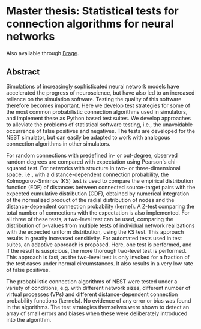 # Master thesis: Statistical tests for connection algorithms for neural networks

Also available through [Brage](https://nmbu.brage.unit.no/nmbu-xmlui/bitstream/handle/11250/189117/Hjertholm2013.pdf?sequence=1).


## Abstract

Simulations of increasingly sophisticated neural network models have accelerated the progress of neuroscience, but have also led to an increased reliance on the simulation software. Testing the quality of this software therefore becomes important. Here we develop test strategies for some of the most common probabilistic connection algorithms used in simulators, and implement these as Python based test suites. We develop approaches to alleviate the problems of statistical software testing, i.e., the unavoidable occurrence of false positives and negatives. The tests are developed for the NEST simulator, but can easily be adapted to work with analogous connection algorithms in other simulators.

For random connections with predefined in- or out-degree, observed random degrees are compared with expectation using Pearson's chi-squared test. For networks with structure in two- or three-dimensional space, i.e., with a distance-dependent connection probability, the Kolmogorov-Smirnov (KS) test is used to compare the empirical distribution function (EDF) of distances between connected source-target pairs with the expected cumulative distribution (CDF), obtained by numerical integration of the normalized product of the radial distribution of nodes and the distance-dependent connection probability (kernel). A Z-test comparing the total number of connections with the expectation is also implemented. For all three of these tests, a two-level test can be used, comparing the distribution of p-values from multiple tests of individual network realizations with the expected uniform distribution, using the KS test. This approach results in greatly increased sensitivity. For automated tests used in test suites, an adaptive approach is proposed. Here, one test is performed, and if the result is suspicious, the more thorough two-level test is performed. This approach is fast, as the two-level test is only invoked for a fraction of the test cases under normal circumstances. It also results in a very low rate of false positives.

The probabilistic connection algorithms of NEST were tested under a variety of conditions, e.g. with different network sizes, different number of virtual processes (VPs) and different distance-dependent connection probability functions (kernels). No evidence of any error or bias was found in the algorithms. The test strategies themselves were shown to detect an array of small errors and biases when these were deliberately introduced into the algorithm. 
